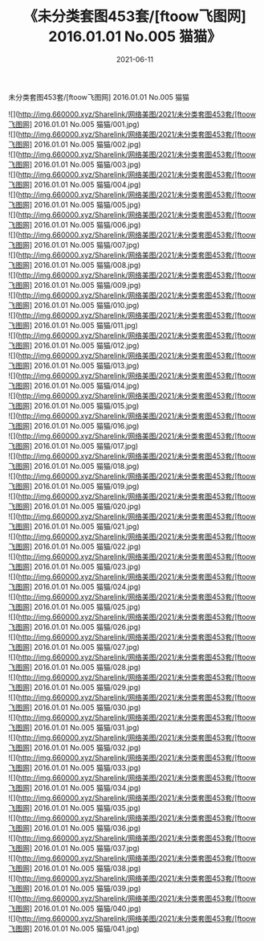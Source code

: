 ﻿---
layout: post
title:  《未分类套图453套/[ftoow飞图网] 2016.01.01 No.005 猫猫》
date:   2021-06-11
img: http://img.660000.xyz/Sharelink/网络美图/2021/未分类套图453套/[ftoow飞图网] 2016.01.01 No.005 猫猫/000.jpg
categories: [美女, 清纯, 唯美]
---

未分类套图453套/[ftoow飞图网] 2016.01.01 No.005 猫猫

 ![](http://img.660000.xyz/Sharelink/网络美图/2021/未分类套图453套/[ftoow飞图网] 2016.01.01 No.005 猫猫/001.jpg) <br>![](http://img.660000.xyz/Sharelink/网络美图/2021/未分类套图453套/[ftoow飞图网] 2016.01.01 No.005 猫猫/002.jpg) <br>![](http://img.660000.xyz/Sharelink/网络美图/2021/未分类套图453套/[ftoow飞图网] 2016.01.01 No.005 猫猫/003.jpg) <br>![](http://img.660000.xyz/Sharelink/网络美图/2021/未分类套图453套/[ftoow飞图网] 2016.01.01 No.005 猫猫/004.jpg) <br>![](http://img.660000.xyz/Sharelink/网络美图/2021/未分类套图453套/[ftoow飞图网] 2016.01.01 No.005 猫猫/005.jpg) <br>![](http://img.660000.xyz/Sharelink/网络美图/2021/未分类套图453套/[ftoow飞图网] 2016.01.01 No.005 猫猫/006.jpg) <br>![](http://img.660000.xyz/Sharelink/网络美图/2021/未分类套图453套/[ftoow飞图网] 2016.01.01 No.005 猫猫/007.jpg) <br>![](http://img.660000.xyz/Sharelink/网络美图/2021/未分类套图453套/[ftoow飞图网] 2016.01.01 No.005 猫猫/008.jpg) <br>![](http://img.660000.xyz/Sharelink/网络美图/2021/未分类套图453套/[ftoow飞图网] 2016.01.01 No.005 猫猫/009.jpg) <br>![](http://img.660000.xyz/Sharelink/网络美图/2021/未分类套图453套/[ftoow飞图网] 2016.01.01 No.005 猫猫/010.jpg) <br>![](http://img.660000.xyz/Sharelink/网络美图/2021/未分类套图453套/[ftoow飞图网] 2016.01.01 No.005 猫猫/011.jpg) <br>![](http://img.660000.xyz/Sharelink/网络美图/2021/未分类套图453套/[ftoow飞图网] 2016.01.01 No.005 猫猫/012.jpg) <br>![](http://img.660000.xyz/Sharelink/网络美图/2021/未分类套图453套/[ftoow飞图网] 2016.01.01 No.005 猫猫/013.jpg) <br>![](http://img.660000.xyz/Sharelink/网络美图/2021/未分类套图453套/[ftoow飞图网] 2016.01.01 No.005 猫猫/014.jpg) <br>![](http://img.660000.xyz/Sharelink/网络美图/2021/未分类套图453套/[ftoow飞图网] 2016.01.01 No.005 猫猫/015.jpg) <br>![](http://img.660000.xyz/Sharelink/网络美图/2021/未分类套图453套/[ftoow飞图网] 2016.01.01 No.005 猫猫/016.jpg) <br>![](http://img.660000.xyz/Sharelink/网络美图/2021/未分类套图453套/[ftoow飞图网] 2016.01.01 No.005 猫猫/017.jpg) <br>![](http://img.660000.xyz/Sharelink/网络美图/2021/未分类套图453套/[ftoow飞图网] 2016.01.01 No.005 猫猫/018.jpg) <br>![](http://img.660000.xyz/Sharelink/网络美图/2021/未分类套图453套/[ftoow飞图网] 2016.01.01 No.005 猫猫/019.jpg) <br>![](http://img.660000.xyz/Sharelink/网络美图/2021/未分类套图453套/[ftoow飞图网] 2016.01.01 No.005 猫猫/020.jpg) <br>![](http://img.660000.xyz/Sharelink/网络美图/2021/未分类套图453套/[ftoow飞图网] 2016.01.01 No.005 猫猫/021.jpg) <br>![](http://img.660000.xyz/Sharelink/网络美图/2021/未分类套图453套/[ftoow飞图网] 2016.01.01 No.005 猫猫/022.jpg) <br>![](http://img.660000.xyz/Sharelink/网络美图/2021/未分类套图453套/[ftoow飞图网] 2016.01.01 No.005 猫猫/023.jpg) <br>![](http://img.660000.xyz/Sharelink/网络美图/2021/未分类套图453套/[ftoow飞图网] 2016.01.01 No.005 猫猫/024.jpg) <br>![](http://img.660000.xyz/Sharelink/网络美图/2021/未分类套图453套/[ftoow飞图网] 2016.01.01 No.005 猫猫/025.jpg) <br>![](http://img.660000.xyz/Sharelink/网络美图/2021/未分类套图453套/[ftoow飞图网] 2016.01.01 No.005 猫猫/026.jpg) <br>![](http://img.660000.xyz/Sharelink/网络美图/2021/未分类套图453套/[ftoow飞图网] 2016.01.01 No.005 猫猫/027.jpg) <br>![](http://img.660000.xyz/Sharelink/网络美图/2021/未分类套图453套/[ftoow飞图网] 2016.01.01 No.005 猫猫/028.jpg) <br>![](http://img.660000.xyz/Sharelink/网络美图/2021/未分类套图453套/[ftoow飞图网] 2016.01.01 No.005 猫猫/029.jpg) <br>![](http://img.660000.xyz/Sharelink/网络美图/2021/未分类套图453套/[ftoow飞图网] 2016.01.01 No.005 猫猫/030.jpg) <br>![](http://img.660000.xyz/Sharelink/网络美图/2021/未分类套图453套/[ftoow飞图网] 2016.01.01 No.005 猫猫/031.jpg) <br>![](http://img.660000.xyz/Sharelink/网络美图/2021/未分类套图453套/[ftoow飞图网] 2016.01.01 No.005 猫猫/032.jpg) <br>![](http://img.660000.xyz/Sharelink/网络美图/2021/未分类套图453套/[ftoow飞图网] 2016.01.01 No.005 猫猫/033.jpg) <br>![](http://img.660000.xyz/Sharelink/网络美图/2021/未分类套图453套/[ftoow飞图网] 2016.01.01 No.005 猫猫/034.jpg) <br>![](http://img.660000.xyz/Sharelink/网络美图/2021/未分类套图453套/[ftoow飞图网] 2016.01.01 No.005 猫猫/035.jpg) <br>![](http://img.660000.xyz/Sharelink/网络美图/2021/未分类套图453套/[ftoow飞图网] 2016.01.01 No.005 猫猫/036.jpg) <br>![](http://img.660000.xyz/Sharelink/网络美图/2021/未分类套图453套/[ftoow飞图网] 2016.01.01 No.005 猫猫/037.jpg) <br>![](http://img.660000.xyz/Sharelink/网络美图/2021/未分类套图453套/[ftoow飞图网] 2016.01.01 No.005 猫猫/038.jpg) <br>![](http://img.660000.xyz/Sharelink/网络美图/2021/未分类套图453套/[ftoow飞图网] 2016.01.01 No.005 猫猫/039.jpg) <br>![](http://img.660000.xyz/Sharelink/网络美图/2021/未分类套图453套/[ftoow飞图网] 2016.01.01 No.005 猫猫/040.jpg) <br>![](http://img.660000.xyz/Sharelink/网络美图/2021/未分类套图453套/[ftoow飞图网] 2016.01.01 No.005 猫猫/041.jpg) <br>